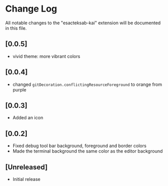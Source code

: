 # Change Log

All notable changes to the "esacteksab-kai" extension will be documented in this file.

## [0.0.5]

- vivid theme: more vibrant colors

## [0.0.4]

- changed `gitDecoration.conflictingResourceForeground` to orange from purple

## [0.0.3]

- Added an icon

## [0.0.2]

- Fixed debug tool bar background, foreground and border colors
- Made the terminal background the same color as the editor background

## [Unreleased]

- Initial release
